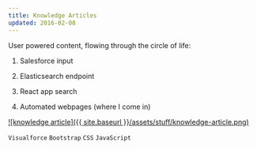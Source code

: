```yaml
---
title: Knowledge Articles
updated: 2016-02-08
---
```


User powered content, flowing through the circle of life: 

1. Salesforce input 

2. Elasticsearch endpoint 

3. React app search  

4. Automated webpages (where I come in)

[![knowledge article]({{ site.baseurl }}/assets/stuff/knowledge-article.png)](https://www.export.gov/article?id=Iceland-US-Export-Controls)

`Visualforce` `Bootstrap` `CSS` `JavaScript`